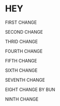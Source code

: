HEY
===

FIRST CHANGE

SECOND CHANGE

THRID CHANGE

FOURTH CHANGE

FIFTH CHANGE

SIXTH CHANGE

SEVENTH CHANGE

EIGHT CHANGE BY BUN

NINTH CHANGE
